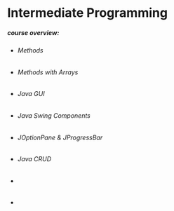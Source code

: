 # Intermediate Programming
<h5> course overview: </h5>
  <ul>
    <li><h6>Methods</h6></li>
    <li><h6>Methods with Arrays</h6></li>
    <li><h6>Java GUI</h6></li>
    <li><h6>Java Swing Components</h6></li>
    <li><h6>JOptionPane & JProgressBar</h6></li>
    <li><h6>Java CRUD</h6></li>
    <li><h6></h6></li>
    <li><h6></h6></li>
  </ul>
	

